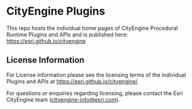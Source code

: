 # CityEngine Plugins

This repo hosts the individual home pages of CityEngine Procedural Runtime Plugins and APIs and is published here: https://esri.github.io/cityengine

## License Information

For License information please see the licensing terms of the individual Plugins and APIs at https://esri.github.io/cityengine/

For questions or enquiries regarding licensing, please contact the Esri CityEngine team (cityengine-info@esri.com).
